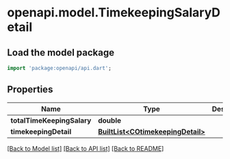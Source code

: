 # openapi.model.TimekeepingSalaryDetail

## Load the model package
```dart
import 'package:openapi/api.dart';
```

## Properties
Name | Type | Description | Notes
------------ | ------------- | ------------- | -------------
**totalTimeKeepingSalary** | **double** |  | [optional] 
**timekeepingDetail** | [**BuiltList&lt;COtimekeepingDetail&gt;**](COtimekeepingDetail.md) |  | [optional] 

[[Back to Model list]](../README.md#documentation-for-models) [[Back to API list]](../README.md#documentation-for-api-endpoints) [[Back to README]](../README.md)


